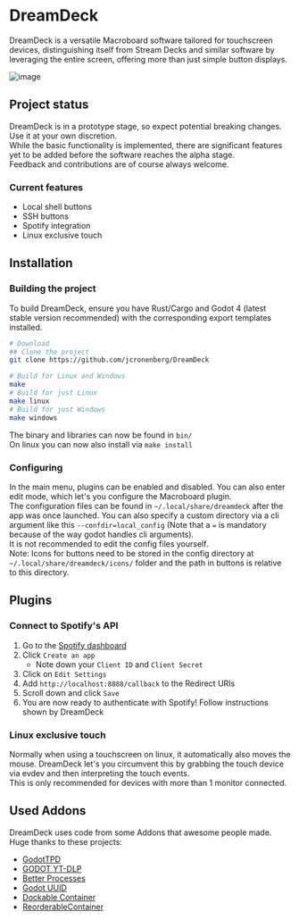 # DreamDeck
DreamDeck is a versatile Macroboard software tailored for touchscreen devices, distinguishing itself from Stream Decks and similar software by leveraging the entire screen, offering more than just simple button displays.

![image](https://github.com/jcronenberg/DreamDeck/assets/54934253/996e89e4-4991-4f19-ad1f-5c928e267af9)

## Project status
DreamDeck is in a prototype stage, so expect potential breaking changes. Use it at your own discretion.  
While the basic functionality is implemented, there are significant features yet to be added before the software reaches the alpha stage.  
Feedback and contributions are of course always welcome.

### Current features
* Local shell buttons
* SSH buttons
* Spotify integration
* Linux exclusive touch

## Installation
### Building the project
To build DreamDeck, ensure you have Rust/Cargo and Godot 4 (latest stable version recommended) with the corresponding export templates installed.
```bash
# Download
## Clone the project
git clone https://github.com/jcronenberg/DreamDeck

# Build for Linux and Windows
make
# Build for just Linux
make linux
# Build for just Windows
make windows
```
The binary and libraries can now be found in `bin/`  
On linux you can now also install via `make install`

### Configuring
In the main menu, plugins can be enabled and disabled. You can also enter edit mode, which let's you configure the Macroboard plugin.  
The configuration files can be found in `~/.local/share/dreamdeck` after the app was once launched.
You can also specify a custom directory via a cli argument like this `--confdir=local_config` (Note that a `=` is mandatory because of the way godot handles cli arguments).  
It is not recommended to edit the config files yourself.  
Note: Icons for buttons need to be stored in the config directory at `~/.local/share/dreamdeck/icons/` folder and the path in buttons is relative to this directory.

## Plugins
### Connect to Spotify's API
1. Go to the [Spotify dashboard](https://developer.spotify.com/dashboard/applications)
1. Click `Create an app`
    - Note down your `Client ID` and `Client Secret`
1. Click on `Edit Settings`
1. Add `http://localhost:8888/callback` to the Redirect URIs
1. Scroll down and click `Save`
1. You are now ready to authenticate with Spotify! Follow instructions shown by DreamDeck

### Linux exclusive touch
Normally when using a touchscreen on linux, it automatically also moves the mouse. DreamDeck let's you circumvent this by grabbing the touch device via evdev and then interpreting the touch events.  
This is only recommended for devices with more than 1 monitor connected.

## Used Addons
DreamDeck uses code from some Addons that awesome people made. Huge thanks to these projects:
* [GodotTPD](https://github.com/deep-entertainment/godottpd)
* [GODOT YT-DLP](https://github.com/Nolkaloid/godot-yt-dlp)
* [Better Processes](https://gitlab.com/greenfox/better-processes)
* [Godot UUID](https://github.com/binogure-studio/godot-uuid)
* [Dockable Container](https://github.com/gilzoide/godot-dockable-container)
* [ReorderableContainer](https://github.com/FoolLin/ReorderableContainer)
